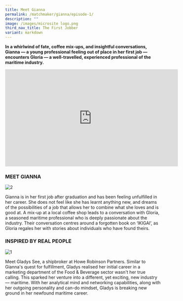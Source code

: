 ```yaml
---
title: Meet Gianna
permalink: /matchmaker/gianna/episode-1/
description: ""
image: /images/microsite logo.png
third_nav_title: The First Jobber
variant: markdown
---
```

**In a whirlwind of fate, coffee mix-ups, and insightful conversations, Gianna — a young professional feeling out of place in her first job — encounters Gloria — a well-travelled, experienced professional of the maritime industry.**

<iframe allowfullscreen="" allow="accelerometer; autoplay; clipboard-write; encrypted-media; gyroscope; picture-in-picture; web-share" frameborder="0" title="YouTube video player" src="https://www.youtube.com/embed/Ujo0Qtx2kQM?si=pLgkACsSj8h9U2RT" height="315" width="560"></iframe>

### MEET GIANNA
<img border="0" alt="2" src="https://i.ibb.co/GTDFLDh/2.jpg">

Gianna is in her first job after graduation and has been feeling unfulfilled in her career. She does not feel like she has learnt anything new, and dreams of the possibilities of a job that allows her to combine what she loves and is good at. A mix-up at a local coffee shop leads to a conversation with Gloria, a seasoned maritime professional who is deeply passionate about the industry. Their conversation centres around a forgotten book on ‘IKIGAI’, as Gloria regales her with stories about individuals who have found theirs.

### INSPIRED BY REAL PEOPLE

<img border="0" alt="1" src="https://i.ibb.co/WvWgNhw/1.png">

Meet Gladys See, a shipbroker at Howe Robinson Partners. Similar to Gianna's quest for fulfillment, Gladys realised her initial career in a marketing department of the Food &amp; Beverage sector wasn't her true calling. This sparked her venture into a different, yet exciting, new industry — maritime. With her analytical mind and networking capabilities, along with her outgoing personality and can-do mindset, Gladys is breaking new ground in her newfound maritime career.